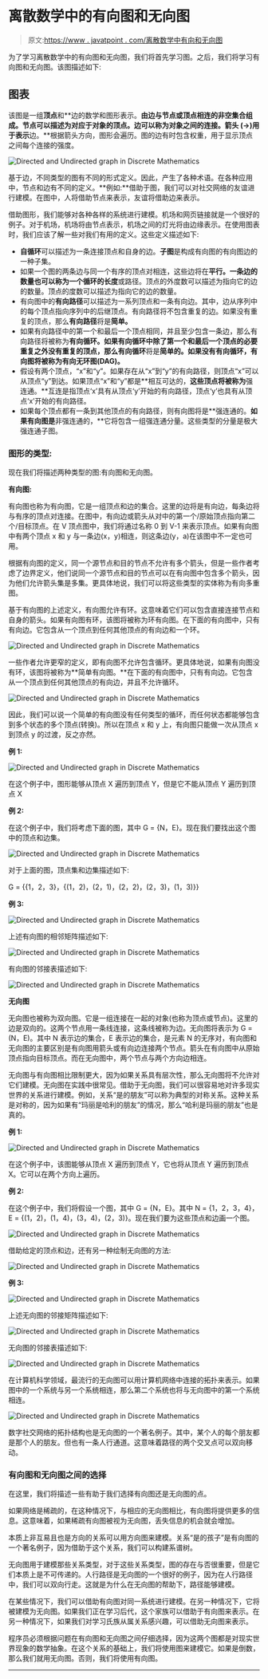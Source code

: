 # 离散数学中的有向图和无向图

> 原文:[https://www . javatpoint . com/离散数学中有向和无向图](https://www.javatpoint.com/directed-and-undirected-graph-in-discrete-mathematics)

为了学习离散数学中的有向图和无向图，我们将首先学习图。之后，我们将学习有向图和无向图。该图描述如下:

## 图表

该图是一组**顶点**和**边的数学和图形表示。**由边与节点或顶点相连的非空集合组成。**节点**可以描述为对应于对象的顶点。**边**可以称为对象之间的连接。**箭头** (→)用于表示**边。**根据箭头方向，图形会遍历。图的边有时包含权重，用于显示顶点之间每个连接的强度。

![Directed and Undirected graph in Discrete Mathematics](../Images/5337d9b4780ebd62c3849d0c862819d1.png)

基于边，不同类型的图有不同的形式定义。因此，产生了各种术语。在各种应用中，节点和边有不同的定义。**例如:**借助于图，我们可以对社交网络的友谊进行建模。在图中，人将借助节点来表示，友谊将借助边来表示。

借助图形，我们能够对各种各样的系统进行建模。机场和网页链接就是一个很好的例子。对于机场，机场将由节点表示，机场之间的灯光将由边缘表示。在使用图表时，我们应该了解一些对我们有用的定义。这些定义描述如下:

*   **自循环**可以描述为一条连接顶点和自身的边。**子图**是构成有向图的有向图边的一种子集。
*   如果一个图的两条边与同一个有序的顶点对相连，这些边将在**平行。**一条边的数量也可以称为**一个循环的长度**或路径。顶点的外度数可以描述为指向它的边的数量。顶点的度数可以描述为指向它的边的数量。
*   有向图中的**有向路径**可以描述为一系列顶点和一条有向边。其中，边从序列中的每个顶点指向序列中的后继顶点。有向路径将不包含重复的边。如果没有重复的顶点，那么**有向路径**将是**简单。**
*   如果有向路径中的第一个和最后一个顶点相同，并且至少包含一条边，那么有向路径将被称为**有向循环。**如果有向循环中除了第一个和最后一个顶点的必要重复之外没有重复的顶点，那么**有向循环**将是**简单的。**如果没有有向循环，有向图将被称为**有向无环图(DAG)。**
*   假设有两个顶点，“x”和“y”。如果存在从“x”到“y”的有向路径，则顶点“x”可以从顶点“y”到达。如果顶点“x”和“y”都是**相互可达的，**这些顶点将被称为**强连通。**互连是指顶点‘x’具有从顶点‘y’开始的有向路径，顶点‘y’也具有从顶点‘x’开始的有向路径。
*   如果每个顶点都有一条到其他顶点的有向路径，则有向图将是**强连通的。**如果有向图是**非强连通的，**它将包含一组强连通分量。这些类型的分量是极大强连通子图。

### 图形的类型:

现在我们将描述两种类型的图:有向图和无向图。

**有向图:**

有向图也称为有向图，它是一组顶点和边的集合。这里的边将是有向边，每条边将与有序的顶点对连接。在图中，有向边或箭头从对中的第一个/原始顶点指向第二个/目标顶点。在 V 顶点图中，我们将通过名称 0 到 V-1 来表示顶点。如果有向图中有两个顶点 x 和 y 与一条边(x，y)相连，则这条边(y，a)在该图中不一定也可用。

根据有向图的定义，同一个源节点和目的节点不允许有多个箭头，但是一些作者考虑了边界定义，他们说同一个源节点和目的节点可以在有向图中包含多个箭头，因为他们允许箭头集是多集。更具体地说，我们可以将这些类型的实体称为有向多重图。

基于有向图的上述定义，有向图允许有环。这意味着它们可以包含直接连接节点和自身的箭头。如果有向图有环，该图将被称为环有向图。在下面的有向图中，只有有向边。它包含从一个顶点到任何其他顶点的有向边和一个环。

![Directed and Undirected graph in Discrete Mathematics](../Images/d1949e3b0ea61bfb07d650330ea9389b.png)

一些作者允许更窄的定义，即有向图不允许包含循环。更具体地说，如果有向图没有环，该图将被称为**简单有向图。**在下面的有向图中，只有有向边。它包含从一个顶点到任何其他顶点的有向边，并且不允许循环。

![Directed and Undirected graph in Discrete Mathematics](../Images/34c686d0edf9e1031099e053edb6e42b.png)

因此，我们可以说一个简单的有向图没有任何类型的循环，而任何状态都能够包含到多个状态的多个顶点(转换)。所以在顶点 x 和 y 上，有向图只能做一次从顶点 x 到顶点 y 的过渡，反之亦然。

**例 1:**

![Directed and Undirected graph in Discrete Mathematics](../Images/87449f85265d41e26abcee51fd88874f.png)

在这个例子中，图形能够从顶点 X 遍历到顶点 Y，但是它不能从顶点 Y 遍历到顶点 X

**例 2:**

在这个例子中，我们将考虑下面的图，其中 G = {N，E}。现在我们要找出这个图中的顶点和边集。

![Directed and Undirected graph in Discrete Mathematics](../Images/e38268b223cac1f25c927a184ead6585.png)

对于上面的图，顶点集和边集描述如下:

G = {{1，2，3}，{(1，2)，(2，1)，(2，2)，(2，3)，(1，3)}}

**例 3:**

![Directed and Undirected graph in Discrete Mathematics](../Images/21141eda7a1a972515f7ff6411250232.png)

上述有向图的相邻矩阵描述如下:

![Directed and Undirected graph in Discrete Mathematics](../Images/25e30d75a25162f35fbd5ee38353bc32.png)

有向图的邻接表描述如下:

![Directed and Undirected graph in Discrete Mathematics](../Images/d1c8af3bb22173a97f0cd5091d5e3b98.png)

**无向图**

无向图也被称为双向图。它是一组连接在一起的对象(也称为顶点或节点)。这里的边是双向的。这两个节点用一条线连接，这条线被称为边。无向图将表示为 G = (N，E)。其中 N 表示边的集合，E 表示边的集合，是元素 N 的无序对，有向图和无向图的主要区别是有向图用箭头或有向边连接两个节点。箭头在有向图中从原始顶点指向目标顶点。而在无向图中，两个节点与两个方向边相连。

无向图与有向图相比限制更大，因为如果关系具有层次性，那么无向图将不允许对它们建模。无向图在实践中很常见。借助于无向图，我们可以很容易地对许多现实世界的关系进行建模。例如，关系“是的朋友”可以称为典型的对称关系。这种关系是对称的，因为如果有“玛丽是哈利的朋友”的情况，那么“哈利是玛丽的朋友”也是真的。

**例 1:**

![Directed and Undirected graph in Discrete Mathematics](../Images/c549b232b4480a5e1ad79a8a0541a122.png)

在这个例子中，该图能够从顶点 X 遍历到顶点 Y，它也将从顶点 Y 遍历到顶点 X。它可以在两个方向上遍历。

**例 2:**

在这个例子中，我们将假设一个图，其中 G = {N，E}。其中 N = {1，2，3，4}，E = {(1，2)，(1，4)，(3，4)，(2，3)}。现在我们要为这些顶点和边画一个图。

![Directed and Undirected graph in Discrete Mathematics](../Images/4b6d34aedf728889fc4cbb4d5460cf54.png)

借助给定的顶点和边，还有另一种绘制无向图的方法:

![Directed and Undirected graph in Discrete Mathematics](../Images/2d5aa156edbc5a777be07ab2cb5782ab.png)

**例 3:**

![Directed and Undirected graph in Discrete Mathematics](../Images/ca22e2a34a44c27d1441a3af79e9397b.png)

上述无向图的邻接矩阵描述如下:

![Directed and Undirected graph in Discrete Mathematics](../Images/62d16619204f8aad0c3b5a82ed9608e8.png)

无向图的邻接表描述如下:

![Directed and Undirected graph in Discrete Mathematics](../Images/ccf22832cbfe5582b8c60196799f74ff.png)

在计算机科学领域，最流行的无向图可以用计算机网络中连接的拓扑来表示。如果图中的一个系统与另一个系统相连，那么第二个系统也将与无向图中的第一个系统相连。

![Directed and Undirected graph in Discrete Mathematics](../Images/f40f81bd0761e7f8dbbf997e9976df21.png)

数字社交网络的拓扑结构也是无向图的一个著名例子。其中，某个人的每个朋友都是那个人的朋友。但也有一条人行通道。这意味着路径的两个交叉点可以双向移动。

### 有向图和无向图之间的选择

在这里，我们将描述一些有助于我们选择有向图还是无向图的点。

如果网络是稀疏的，在这种情况下，与相应的无向图相比，有向图将提供更多的信息。这意味着，如果稀疏有向图被视为无向图，丢失信息的机会就会增加。

本质上非互易且也是方向的关系可以用方向图来建模。关系“是的孩子”是有向图的一个著名例子，因为借助于这个关系，我们可以构建系谱树。

无向图用于建模那些关系类型，对于这些关系类型，图的存在与否很重要，但是它们本质上是不可传递的。人行路径是无向图的一个很好的例子，因为在人行路径中，我们可以双向行走。这就是为什么在无向图的帮助下，路径能够建模。

在某些情况下，我们可以借助有向图对同一系统进行建模。在另一种情况下，它将被建模为无向图。如果我们正在学习后代，这个家族可以借助于有向图来表示。在另一种情况下，如果我们对学习氏族从属关系感兴趣，可以借助无向图来表示。

程序员必须根据问题在有向图和无向图之间仔细选择，因为这两个图都是对现实世界现象的数学抽象。在这个关系的基础上，我们将使用图来建模它。如果是倒数，那么我们就用无向图。否则，我们将使用有向图。

* * *